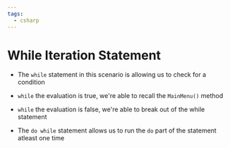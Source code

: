 ```yaml
---
tags:
  - csharp
---
```

# While Iteration Statement
* The `while` statement in this scenario is allowing us to check for a condition
* `while` the evaluation is true, we're able to recall the `MainMenu()` method
* `while` the evaluation is false, we're able to break out of the while statement

* The `do while` statement allows us to run the `do` part of the statement atleast one time

